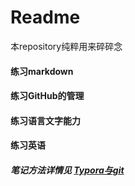 # Readme

本repository纯粹用来碎碎念

#### 练习markdown

#### 练习GitHub的管理

#### 练习语言文字能力

#### 练习英语

##### 笔记方法详情见 [Typora与git](https://github.com/Binaryhuang69/Travel-Diary/blob/main/Typora%E4%B8%8Egit.md)